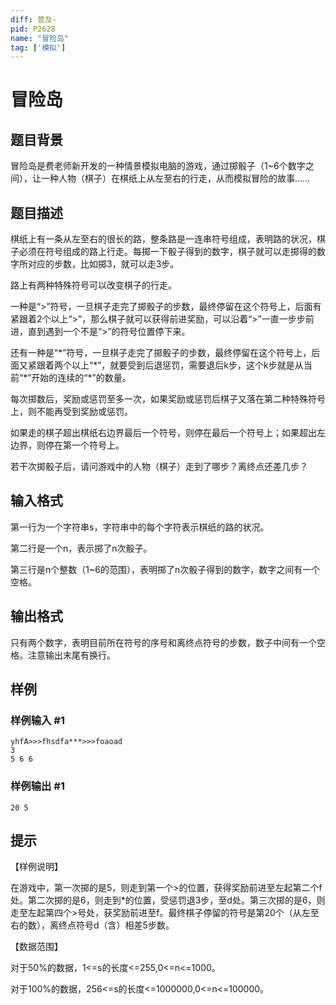 ```yaml
---
diff: 普及-
pid: P2628
name: "冒险岛"
tag: ['模拟']
---
```

# 冒险岛
## 题目背景

冒险岛是费老师新开发的一种情景模拟电脑的游戏，通过掷骰子（1~6个数字之间），让一种人物（棋子）在棋纸上从左至右的行走，从而模拟冒险的故事……

## 题目描述

棋纸上有一条从左至右的很长的路，整条路是一连串符号组成，表明路的状况，棋子必须在符号组成的路上行走。每掷一下骰子得到的数字，棋子就可以走掷得的数字所对应的步数，比如掷3，就可以走3步。

路上有两种特殊符号可以改变棋子的行走。

一种是“>”符号，一旦棋子走完了掷骰子的步数，最终停留在这个符号上，后面有紧跟着2个以上“>”，那么棋子就可以获得前进奖励，可以沿着“>”一直一步步前进，直到遇到一个不是“>”的符号位置停下来。

还有一种是“\*”符号，一旦棋子走完了掷骰子的步数，最终停留在这个符号上，后面又紧跟着两个以上“\*”，就要受到后退惩罚，需要退后k步，这个k步就是从当前“\*”开始的连续的“\*”的数量。

每次掷数后，奖励或惩罚至多一次，如果奖励或惩罚后棋子又落在第二种特殊符号上，则不能再受到奖励或惩罚。

如果走的棋子超出棋纸右边界最后一个符号，则停在最后一个符号上；如果超出左边界，则停在第一个符号上。

若干次掷骰子后，请问游戏中的人物（棋子）走到了哪步？离终点还差几步？

## 输入格式

第一行为一个字符串s，字符串中的每个字符表示棋纸的路的状况。

第二行是一个n，表示掷了n次骰子。

第三行是n个整数（1~6的范围），表明掷了n次骰子得到的数字，数字之间有一个空格。

## 输出格式

只有两个数字，表明目前所在符号的序号和离终点符号的步数，数子中间有一个空格。注意输出末尾有换行。

## 样例

### 样例输入 #1
```
yhfA>>>fhsdfa***>>>foaoad
3
5 6 6
```
### 样例输出 #1
```
20 5
```
## 提示

【样例说明】

在游戏中，第一次掷的是5，则走到第一个>的位置，获得奖励前进至左起第二个f处。第二次掷的是6，则走到\*的位置，受惩罚退3步，至d处。第三次掷的是6，则走至左起第四个>号处，获奖励前进至f。最终棋子停留的符号是第20个（从左至右的数），离终点符号d（含）相差5步数。

【数据范围】

对于50%的数据，1<=s的长度<=255,0<=n<=1000。

对于100%的数据，256<=s的长度<=1000000,0<=n<=100000。

